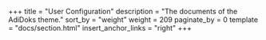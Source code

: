 +++
title = "User Configuration"
description = "The documents of the AdiDoks theme."
sort_by = "weight"
weight = 209
paginate_by = 0
template = "docs/section.html"
insert_anchor_links = "right"
+++
